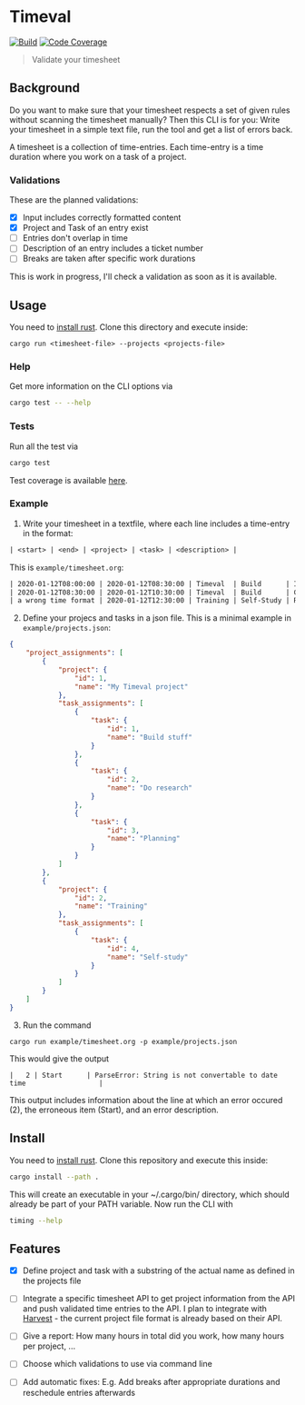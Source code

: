 # Timeval
[![Build](https://github.com/jvolmer/timing/actions/workflows/build.yml/badge.svg)](https://github.com/jvolmer/timing/actions/workflows/build.yml)
[![Code Coverage](https://codecov.io/gh/jvolmer/timing/branch/main/graph/badge.svg)][codecov]

> Validate your timesheet

## Background

Do you want to make sure that your timesheet respects a set of given rules without scanning the timesheet manually? Then this CLI is for you: Write your timesheet in a simple text file, run the tool and get a list of errors back.

A timesheet is a collection of time-entries. Each time-entry is a time duration where you work on a task of a project.

### Validations

These are the planned validations:

- [x] Input includes correctly formatted content
- [x] Project and Task of an entry exist
- [ ] Entries don't overlap in time
- [ ] Description of an entry includes a ticket number
- [ ] Breaks are taken after specific work durations

This is work in progress, I'll check a validation as soon as it is available.

## Usage

You need to [install rust][rust-install]. Clone this directory and execute inside:

```shell
cargo run <timesheet-file> --projects <projects-file>
```

### Help

Get more information on the CLI options via

```bash
cargo test -- --help
```

### Tests

Run all the test via 

```bash
cargo test
```

Test coverage is available [here][codecov].

### Example

1. Write your timesheet in a textfile, where each line includes a time-entry in the format: 

```org
| <start> | <end> | <project> | <task> | <description> |
``` 
This is `example/timesheet.org`:

```org
| 2020-01-12T08:00:00 | 2020-01-12T08:30:00 | Timeval  | Build      | Improve Readme file                    |
| 2020-01-12T08:30:00 | 2020-01-12T10:30:00 | Timeval  | Build      | Create new error                       |
| a wrong time format | 2020-01-12T12:30:00 | Training | Self-Study | Read about Readme files best practices |
```

2. Define your projecs and tasks in a json file. This is a minimal example in `example/projects.json`:

```json
{
    "project_assignments": [
        {
            "project": {
                "id": 1,
                "name": "My Timeval project"
            },
            "task_assignments": [
                {
                    "task": {
                        "id": 1,
                        "name": "Build stuff"
                    }
                },
                {
                    "task": {
                        "id": 2,
                        "name": "Do research"
                    }
                },
                {
                    "task": {
                        "id": 3,
                        "name": "Planning"
                    }
                }
            ]
        },
        {
            "project": {
                "id": 2,
                "name": "Training"
            },
            "task_assignments": [
                {
                    "task": {
                        "id": 4,
                        "name": "Self-study"
                    }
                }
            ]
        }
    ]
}
```

3. Run the command

```shell
cargo run example/timesheet.org -p example/projects.json
```

This would give the output
```shell
|   2 | Start      | ParseError: String is not convertable to date time                  |
```
This output includes information about the line at which an error occured (2), the erroneous item (Start), and an error description.

## Install

You need to [install rust][rust-install]. Clone this repository and execute this inside:

```bash
cargo install --path .
```

This will create an executable in your ~/.cargo/bin/ directory, which should already be part of your PATH variable. Now run the CLI with 

```bash
timing --help
```

## Features

- [x] Define project and task with a substring of the actual name as defined in the projects file
- [ ] Integrate a specific timesheet API to get project information from the API and push validated time entries to the API. I plan to integrate with [Harvest](https://www.getharvest.com/?hsLang=en) - the current project file format is already based on their API.
- [ ] Give a report: How many hours in total did you work, how many hours per project, ...
- [ ] Choose which validations to use via command line
- [ ] Add automatic fixes: E.g. Add breaks after appropriate durations and reschedule entries afterwards


[codecov]: https://codecov.io/gh/jvolmer/timing
[rust-install]: https://www.rust-lang.org/tools/install
